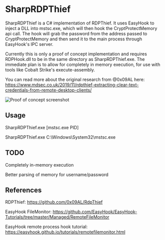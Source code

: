 # SharpRDPThief
SharpRDPThief is a C# implementation of RDPThief. It uses EasyHook to inject a DLL into mstsc.exe, which will then hook the CryptProtectMemory api call. The hook will grab the password from the address passed to CryptProtectMemory and then send it to the main process through EasyHook's IPC server.

Currently this is only a proof of concept implementation and requires RDPHook.dll to be in the same directory as SharpRDPThief.exe. The immediate plan is to allow for completely in memory execution, for use with tools like Cobalt Strike's execute-assembly. 

You can read more about the original research from @0x09AL here: https://www.mdsec.co.uk/2019/11/rdpthief-extracting-clear-text-credentials-from-remote-desktop-clients/

![Proof of concept screenshot](https://pbs.twimg.com/media/EgUZZQVXYAEGMAw?format=png&name=large)

## Usage
SharpRDPThief.exe [mstsc.exe PID]

SharpRDPThief.exe C:\Windows\System32\mstsc.exe

## TODO
Completely in-memory execution

Better parsing of memory for username/password

## References
RDPThief: https://github.com/0x09AL/RdpThief

EasyHook FileMonitor: https://github.com/EasyHook/EasyHook-Tutorials/tree/master/Managed/RemoteFileMonitor

EasyHook remote process hook tutorial: https://easyhook.github.io/tutorials/remotefilemonitor.html
